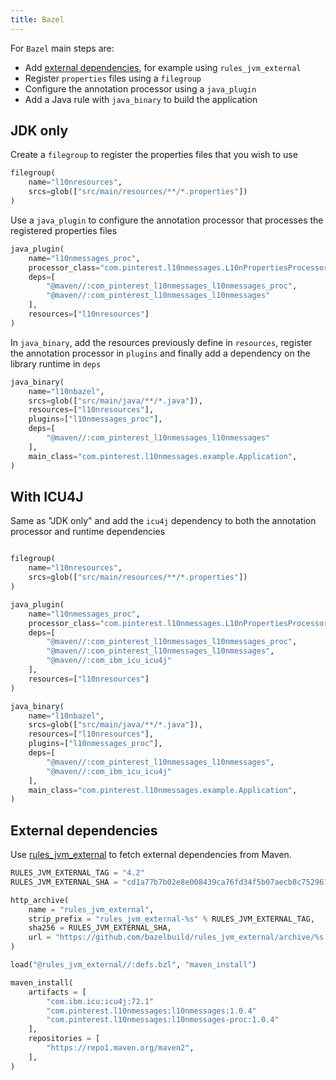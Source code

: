 ```yaml
---
title: Bazel
---
```


For `Bazel` main steps are:

- Add [external dependencies](#external-dependencies), for example using `rules_jvm_external`
- Register `properties` files using a `filegroup`
- Configure the annotation processor using a `java_plugin`
- Add a Java rule with `java_binary` to build the application

## JDK only

Create a `filegroup` to register the properties files that you wish to use

```python title=BUILD
filegroup(
    name="l10nresources",
    srcs=glob(["src/main/resources/**/*.properties"])
)
```

Use a `java_plugin` to configure the annotation processor that processes the registered properties
files

```python title=BUILD
java_plugin(
    name="l10nmessages_proc",
    processor_class="com.pinterest.l10nmessages.L10nPropertiesProcessor",
    deps=[
        "@maven//:com_pinterest_l10nmessages_l10nmessages_proc",
        "@maven//:com_pinterest_l10nmessages_l10nmessages"
    ],
    resources=["l10nresources"]
)
```

In `java_binary`, add the resources previously define in `resources`, register the annotation
processor in `plugins` and finally add a dependency on the library runtime in `deps`

```python title=BUILD
java_binary(
    name="l10nbazel",
    srcs=glob(["src/main/java/**/*.java"]),
    resources=["l10nresources"],
    plugins=["l10nmessages_proc"],
    deps=[
        "@maven//:com_pinterest_l10nmessages_l10nmessages"
    ],
    main_class="com.pinterest.l10nmessages.example.Application",
)
```

## With ICU4J

Same as "JDK only" and add the `icu4j` dependency to both the annotation processor and runtime
dependencies

```python title=BUILD

filegroup(
    name="l10nresources",
    srcs=glob(["src/main/resources/**/*.properties"])
)

java_plugin(
    name="l10nmessages_proc",
    processor_class="com.pinterest.l10nmessages.L10nPropertiesProcessor",
    deps=[
        "@maven//:com_pinterest_l10nmessages_l10nmessages_proc",
        "@maven//:com_pinterest_l10nmessages_l10nmessages",
        "@maven//:com_ibm_icu_icu4j"
    ],
    resources=["l10nresources"]
)

java_binary(
    name="l10nbazel",
    srcs=glob(["src/main/java/**/*.java"]),
    resources=["l10nresources"],
    plugins=["l10nmessages_proc"],
    deps=[
        "@maven//:com_pinterest_l10nmessages_l10nmessages",
        "@maven//:com_ibm_icu_icu4j"
    ],
    main_class="com.pinterest.l10nmessages.example.Application",
)
```

## External dependencies

Use [rules_jvm_external](https://github.com/bazelbuild/rules_jvm_external) to fetch external
dependencies from Maven.

```python WORKSPACE
RULES_JVM_EXTERNAL_TAG = "4.2"
RULES_JVM_EXTERNAL_SHA = "cd1a77b7b02e8e008439ca76fd34f5b07aecb8c752961f9640dea15e9e5ba1ca"

http_archive(
    name = "rules_jvm_external",
    strip_prefix = "rules_jvm_external-%s" % RULES_JVM_EXTERNAL_TAG,
    sha256 = RULES_JVM_EXTERNAL_SHA,
    url = "https://github.com/bazelbuild/rules_jvm_external/archive/%s.zip" % RULES_JVM_EXTERNAL_TAG,
)

load("@rules_jvm_external//:defs.bzl", "maven_install")

maven_install(
    artifacts = [
        "com.ibm.icu:icu4j:72.1"
        "com.pinterest.l10nmessages:l10nmessages:1.0.4"
        "com.pinterest.l10nmessages:l10nmessages-proc:1.0.4"
    ],
    repositories = [
        "https://repo1.maven.org/maven2",
    ],
)
```
